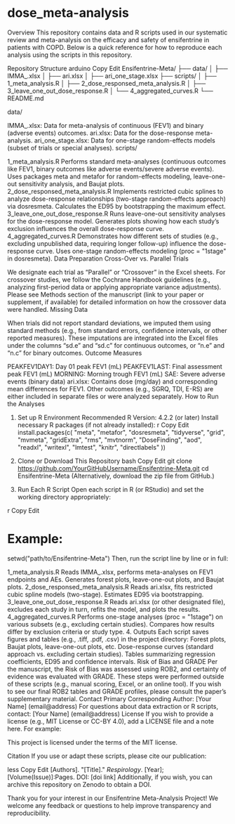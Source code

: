 # dose_meta-analysis

Overview
This repository contains data and R scripts used in our systematic review and meta-analysis on the efficacy and safety of ensifentrine in patients with COPD. Below is a quick reference for how to reproduce each analysis using the scripts in this repository.

Repository Structure
arduino
Copy
Edit
Ensifentrine-Meta/
├── data/
│   ├── IMMA_.xlsx 
│   ├── ari.xlsx
│   ├── ari_one_stage.xlsx
├── scripts/
│   ├── 1_meta_analysis.R
│   ├── 2_dose_responsed_meta_analysis.R
│   ├── 3_leave_one_out_dose_response.R
│   └── 4_aggregated_curves.R
└── README.md

data/

IMMA_.xlsx: Data for meta-analysis of continuous (FEV1) and binary (adverse events) outcomes.
ari.xlsx: Data for the dose-response meta-analysis.
ari_one_stage.xlsx: Data for one-stage random-effects models (subset of trials or special analyses).
scripts/

1_meta_analysis.R
Performs standard meta-analyses (continuous outcomes like FEV1, binary outcomes like adverse events/severe adverse events).
Uses packages meta and metafor for random-effects modeling, leave-one-out sensitivity analysis, and Baujat plots.
2_dose_responsed_meta_analysis.R
Implements restricted cubic splines to analyze dose-response relationships (two-stage random-effects approach) via dosresmeta.
Calculates the ED95 by bootstrapping the maximum effect.
3_leave_one_out_dose_response.R
Runs leave-one-out sensitivity analyses for the dose-response model.
Generates plots showing how each study’s exclusion influences the overall dose-response curve.
4_aggregated_curves.R
Demonstrates how different sets of studies (e.g., excluding unpublished data, requiring longer follow-up) influence the dose-response curve.
Uses one-stage random-effects modeling (proc = "1stage" in dosresmeta).
Data Preparation
Cross-Over vs. Parallel Trials

We designate each trial as “Parallel” or “Crossover” in the Excel sheets. For crossover studies, we follow the Cochrane Handbook guidelines (e.g., analyzing first-period data or applying appropriate variance adjustments).
Please see Methods section of the manuscript (link to your paper or supplement, if available) for detailed information on how the crossover data were handled.
Missing Data

When trials did not report standard deviations, we imputed them using standard methods (e.g., from standard errors, confidence intervals, or other reported measures). These imputations are integrated into the Excel files under the columns “sd.e” and “sd.c” for continuous outcomes, or “n.e” and “n.c” for binary outcomes.
Outcome Measures

PEAKFEV1DAY1: Day 01 peak FEV1 (mL)
PEAKFEV1LAST: Final assessment peak FEV1 (mL)
MORNING: Morning trough FEV1 (mL)
SAE: Severe adverse events (binary data)
ari.xlsx: Contains dose (mg/day) and corresponding mean differences for FEV1.
Other outcomes (e.g., SGRQ, TDI, E-RS) are either included in separate files or were analyzed separately.
How to Run the Analyses
1. Set up R Environment
Recommended R Version: 4.2.2 (or later)
Install necessary R packages (if not already installed):
r
Copy
Edit
install.packages(c(
  "meta", "metafor", "dosresmeta", "tidyverse", "grid", 
  "mvmeta", "gridExtra", "rms", "mvtnorm", "DoseFinding",
  "aod", "readxl", "writexl", "lmtest", "knitr", "directlabels"
))
2. Clone or Download This Repository
bash
Copy
Edit
git clone https://github.com/YourGitHubUsername/Ensifentrine-Meta.git
cd Ensifentrine-Meta
(Alternatively, download the zip file from GitHub.)

3. Run Each R Script
Open each script in R (or RStudio) and set the working directory appropriately:

r
Copy
Edit
# Example:
setwd("path/to/Ensifentrine-Meta")
Then, run the script line by line or in full:

1_meta_analysis.R
Reads IMMA_.xlsx, performs meta-analyses on FEV1 endpoints and AEs.
Generates forest plots, leave-one-out plots, and Baujat plots.
2_dose_responsed_meta_analysis.R
Reads ari.xlsx, fits restricted cubic spline models (two-stage).
Estimates ED95 via bootstrapping.
3_leave_one_out_dose_response.R
Reads ari.xlsx (or other designated file), excludes each study in turn, refits the model, and plots the results.
4_aggregated_curves.R
Performs one-stage analyses (proc = "1stage") on various subsets (e.g., excluding certain studies).
Compares how results differ by exclusion criteria or study type.
4. Outputs
Each script saves figures and tables (e.g., .tiff, .pdf, .csv) in the project directory:
Forest plots, Baujat plots, leave-one-out plots, etc.
Dose-response curves (standard approach vs. excluding certain studies).
Tables summarizing regression coefficients, ED95 and confidence intervals.
Risk of Bias and GRADE
Per the manuscript, the Risk of Bias was assessed using ROB2, and certainty of evidence was evaluated with GRADE. These steps were performed outside of these scripts (e.g., manual scoring, Excel, or an online tool). If you wish to see our final ROB2 tables and GRADE profiles, please consult the paper’s supplementary material.
Contact
Primary Corresponding Author: [Your Name] (email@address)
For questions about data extraction or R scripts, contact: [Your Name] (email@address)
License
If you wish to provide a license (e.g., MIT License or CC-BY 4.0), add a LICENSE file and a note here. For example:

This project is licensed under the terms of the MIT license.

Citation
If you use or adapt these scripts, please cite our publication:

less
Copy
Edit
[Authors]. "[Title]." *Respirology*. [Year]; [Volume(Issue)]:Pages. 
DOI: [doi link]
Additionally, if you wish, you can archive this repository on Zenodo to obtain a DOI.

Thank you for your interest in our Ensifentrine Meta-Analysis Project!
We welcome any feedback or questions to help improve transparency and reproducibility.
